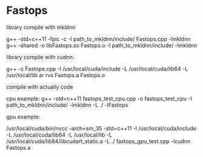 # Fastops

library compile with mkldnn

g++ -std=c++11 -fpic -c -I path_to_mkldnn/include/ Fastops.cpp -lmkldnn
g++ -shared -o libFastops.so Fastops.o -I path_to_mkldnn/include/ -lmkldnn

library compile with cudnn:

g++ -c Fastops.cpp -I /usr/local/cuda/include -L /usr/local/cuda/lib64 -L /usr/local/lib
ar rvs Fastops.a Fastops.o

compile with actually code

cpu example:
g++ -std=c++11 fastops_test_cpu.cpp -o fastops_test_cpu -I path_to_mkldnn/include/ -lmkldnn  -L ./ -lFastops

gpu example:

/usr/local/cuda/bin/nvcc -arch=sm_35 -std=c++11 -I /usr/local/cuda/include -L /usr/local/cuda/lib64 -L /usr/local/lib -L /usr/local/cuda/lib64/libcudart_static.a -L ./ fastops_gpu_test.cpp -lcudnn Fastops.a



